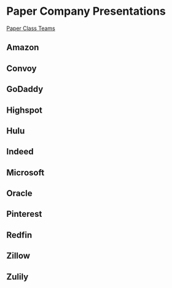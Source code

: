 # Paper Company Presentations

[Paper Class Teams](https://docs.google.com/document/d/1y3cxfoijsBXGgaZjJ3jzVP_0ebeluEyz6ueyBDnj0SU/edit?usp=sharing)

## Amazon

## Convoy

## GoDaddy

## Highspot

## Hulu

## Indeed

## Microsoft

## Oracle

## Pinterest

## Redfin

## Zillow

## Zulily
